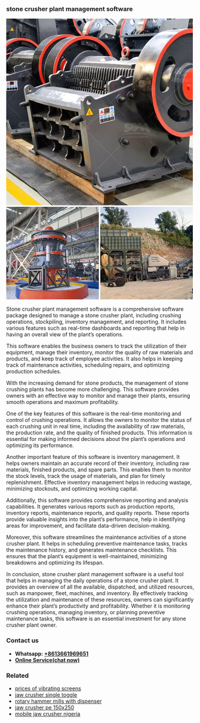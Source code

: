 <h3>stone crusher plant management software</h3><img src='1706773724.jpg' alt=''><p>Stone crusher plant management software is a comprehensive software package designed to manage a stone crusher plant, including crushing operations, stockpiling, inventory management, and reporting. It includes various features such as real-time dashboards and reporting that help in having an overall view of the plant’s operations. </p><p>This software enables the business owners to track the utilization of their equipment, manage their inventory, monitor the quality of raw materials and products, and keep track of employee activities. It also helps in keeping track of maintenance activities, scheduling repairs, and optimizing production schedules. </p><p>With the increasing demand for stone products, the management of stone crushing plants has become more challenging. This software provides owners with an effective way to monitor and manage their plants, ensuring smooth operations and maximum profitability.</p><p>One of the key features of this software is the real-time monitoring and control of crushing operations. It allows the owners to monitor the status of each crushing unit in real time, including the availability of raw materials, the production rate, and the quality of finished products. This information is essential for making informed decisions about the plant’s operations and optimizing its performance.</p><p>Another important feature of this software is inventory management. It helps owners maintain an accurate record of their inventory, including raw materials, finished products, and spare parts. This enables them to monitor the stock levels, track the usage of materials, and plan for timely replenishment. Effective inventory management helps in reducing wastage, minimizing stockouts, and optimizing working capital.</p><p>Additionally, this software provides comprehensive reporting and analysis capabilities. It generates various reports such as production reports, inventory reports, maintenance reports, and quality reports. These reports provide valuable insights into the plant’s performance, help in identifying areas for improvement, and facilitate data-driven decision-making.</p><p>Moreover, this software streamlines the maintenance activities of a stone crusher plant. It helps in scheduling preventive maintenance tasks, tracks the maintenance history, and generates maintenance checklists. This ensures that the plant’s equipment is well-maintained, minimizing breakdowns and optimizing its lifespan.</p><p>In conclusion, stone crusher plant management software is a useful tool that helps in managing the daily operations of a stone crusher plant. It provides an overview of all the available, dispatched, and utilized resources, such as manpower, fleet, machines, and inventory. By effectively tracking the utilization and maintenance of these resources, owners can significantly enhance their plant’s productivity and profitability. Whether it is monitoring crushing operations, managing inventory, or planning preventive maintenance tasks, this software is an essential investment for any stone crusher plant owner.</p><h3>Contact us</h3><ul><li><strong>Whatsapp:&nbsp;<a href="https://wa.me/8613661969651">+8613661969651</a></strong></li><li><a href="https://swt.shibang-china.com/?git&amp;zhl&amp;stone crusher plant management software"><strong>Online Service(chat now)</strong></a></li></ul><h3>Related</h3><ul><li><a href='prices of vibrating screens.md'>prices of vibrating screens</a></li><li><a href='jaw crusher single toggle.md'>jaw crusher single toggle</a></li><li><a href='rotary hammer mills with dispenser.md'>rotary hammer mills with dispenser</a></li><li><a href='jaw crusher pe 150x250.md'>jaw crusher pe 150x250</a></li><li><a href='mobile jaw crusher nigeria.md'>mobile jaw crusher nigeria</a></li></ul>